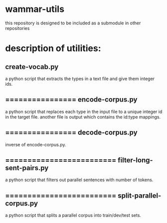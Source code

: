 wammar-utils
============

this repository is designed to be included as a submodule in other repositories


description of utilities:
===============
create-vocab.py
---------------
a python script that extracts the types in a text file and give them integer ids.

================
encode-corpus.py
----------------
a python script that replaces each type in the input file to a unique integer id in the target file. another file is output which contains the id:type mappings.

================
decode-corpus.py
----------------
inverse of encode-corpus.py.

=========================
filter-long-sent-pairs.py
-------------------------
a python script that filters out parallel sentences with number of tokens.

=========================
split-parallel-corpus.py
------------------------
a python script that splits a parallel corpus into train/dev/test sets.
